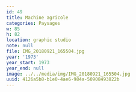 ```yaml
---
id: 49
title: Machine agricole
categories: Paysages
w: 85
h: 82
location: graphic studio
note: null
file: IMG_20180921_165504.jpg
year: '1973'
year_start: 1973
year_end: null
image: ../../media/img/IMG_20180921_165504.jpg
uuid: 4126a5b8-b1e0-4ae6-984a-50908493822b
---
```


